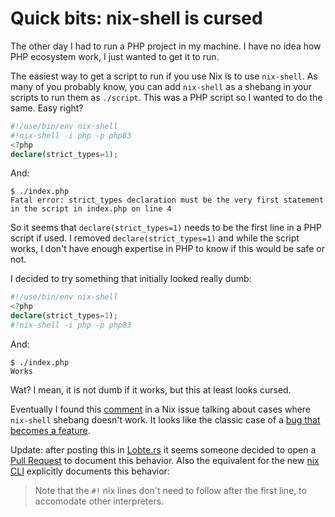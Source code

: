 # Quick bits: nix-shell is cursed

The other day I had to run a PHP project in my machine. I have no idea how PHP
ecosystem work, I just wanted to get it to run.

The easiest way to get a script to run if you use Nix is to use `nix-shell`. As
many of you probably know, you can add `nix-shell` as a shebang in your scripts
to run them as `./script`. This was a PHP script so I wanted to do the same.
Easy right?

```php
#!/use/bin/env nix-shell
#!nix-shell -i php -p php83
<?php
declare(strict_types=1);
```

And:

```console
$ ./index.php
Fatal error: strict_types declaration must be the very first statement in the script in index.php on line 4
```

So it seems that `declare(strict_types=1)` needs to be the first line in a PHP
script if used. I removed `declare(strict_types=1)` and while the script works,
I don't have enough expertise in PHP to know if this would be safe or not.

I decided to try something that initially looked really dumb:

```php
#!/use/bin/env nix-shell
<?php
declare(strict_types=1);
#!nix-shell -i php -p php83
```

And:

```console
$ ./index.php
Works
```

Wat? I mean, it is not dumb if it works, but this at least looks cursed.

Eventually I found this
[comment](https://github.com/NixOS/nix/issues/2570#issuecomment-446220517) in a
Nix issue talking about cases where `nix-shell` shebang doesn't work. It looks
like the classic case of a [bug that becomes a
feature](https://github.com/NixOS/nix/issues/2570#issuecomment-446222206).

Update: after posting this in
[Lobte.rs](https://lobste.rs/s/gkcgza/quick_bits_nix_shell_is_cursed) it seems
someone decided to open a [Pull
Request](https://github.com/NixOS/nix/pull/11202) to document this behavior.
Also the equivalent for the new [nix
CLI](https://nix.dev/manual/nix/2.23/command-ref/new-cli/nix#shebang-interpreter)
explicitly documents this behavior:

> Note that the `#!` nix lines don't need to follow after the first line, to
> accomodate other interpreters.
